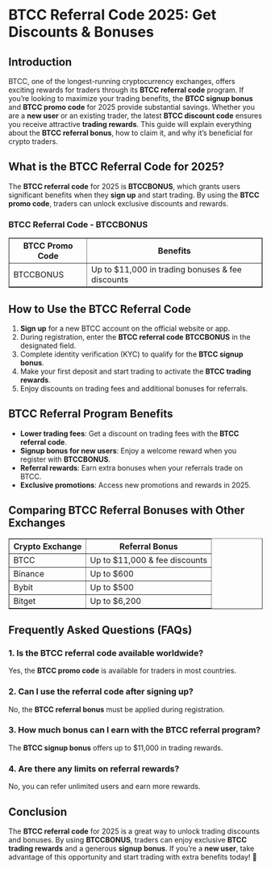 <h1>BTCC Referral Code 2025: Get Discounts & Bonuses</h1>
<h2>Introduction</h2>
<p>BTCC, one of the longest-running cryptocurrency exchanges, offers exciting rewards for traders through its <strong>BTCC referral code</strong> program. If you’re looking to maximize your trading benefits, the <strong>BTCC signup bonus</strong> and <strong>BTCC promo code</strong> for 2025 provide substantial savings. Whether you are a <strong>new user</strong> or an existing trader, the latest <strong>BTCC discount code</strong> ensures you receive attractive <strong>trading rewards</strong>. This guide will explain everything about the <strong>BTCC referral bonus</strong>, how to claim it, and why it’s beneficial for crypto traders.</p>

<h2>What is the BTCC Referral Code for 2025?</h2>
<p>The <strong>BTCC referral code</strong> for 2025 is <strong>BTCCBONUS</strong>, which grants users significant benefits when they <strong>sign up</strong> and start trading. By using the <strong>BTCC promo code</strong>, traders can unlock exclusive discounts and rewards.</p>

<h3>BTCC Referral Code - BTCCBONUS</h3>
<table border="1">
    <tr>
        <th>BTCC Promo Code</th>
        <th>Benefits</th>
    </tr>
    <tr>
        <td>BTCCBONUS</td>
        <td>Up to $11,000 in trading bonuses & fee discounts</td>
    </tr>
</table>

<h2>How to Use the BTCC Referral Code</h2>
<ol>
    <li><strong>Sign up</strong> for a new BTCC account on the official website or app.</li>
    <li>During registration, enter the <strong>BTCC referral code</strong> <strong>BTCCBONUS</strong> in the designated field.</li>
    <li>Complete identity verification (KYC) to qualify for the <strong>BTCC signup bonus</strong>.</li>
    <li>Make your first deposit and start trading to activate the <strong>BTCC trading rewards</strong>.</li>
    <li>Enjoy discounts on trading fees and additional bonuses for referrals.</li>
</ol>

<h2>BTCC Referral Program Benefits</h2>
<ul>
    <li><strong>Lower trading fees</strong>: Get a discount on trading fees with the <strong>BTCC referral code</strong>.</li>
    <li><strong>Signup bonus for new users</strong>: Enjoy a welcome reward when you register with <strong>BTCCBONUS</strong>.</li>
    <li><strong>Referral rewards</strong>: Earn extra bonuses when your referrals trade on BTCC.</li>
    <li><strong>Exclusive promotions</strong>: Access new promotions and rewards in 2025.</li>
</ul>

<h2>Comparing BTCC Referral Bonuses with Other Exchanges</h2>
<table border="1">
    <tr>
        <th>Crypto Exchange</th>
        <th>Referral Bonus</th>
    </tr>
    <tr>
        <td>BTCC</td>
        <td>Up to $11,000 & fee discounts</td>
    </tr>
    <tr>
        <td>Binance</td>
        <td>Up to $600</td>
    </tr>
    <tr>
        <td>Bybit</td>
        <td>Up to $500</td>
    </tr>
    <tr>
        <td>Bitget</td>
        <td>Up to $6,200</td>
    </tr>
</table>

<h2>Frequently Asked Questions (FAQs)</h2>
<h3>1. Is the BTCC referral code available worldwide?</h3>
<p>Yes, the <strong>BTCC promo code</strong> is available for traders in most countries.</p>

<h3>2. Can I use the referral code after signing up?</h3>
<p>No, the <strong>BTCC referral bonus</strong> must be applied during registration.</p>

<h3>3. How much bonus can I earn with the BTCC referral program?</h3>
<p>The <strong>BTCC signup bonus</strong> offers up to $11,000 in trading rewards.</p>

<h3>4. Are there any limits on referral rewards?</h3>
<p>No, you can refer unlimited users and earn more rewards.</p>

<h2>Conclusion</h2>
<p>The <strong>BTCC referral code</strong> for 2025 is a great way to unlock trading discounts and bonuses. By using <strong>BTCCBONUS</strong>, traders can enjoy exclusive <strong>BTCC trading rewards</strong> and a generous <strong>signup bonus</strong>. If you’re a <strong>new user</strong>, take advantage of this opportunity and start trading with extra benefits today! 🚀</p>
